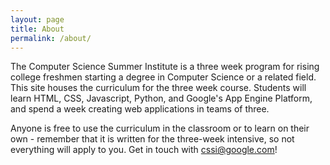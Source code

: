 ```yaml
---
layout: page
title: About
permalink: /about/
---
```

The Computer Science Summer Institute is a three week program for rising college freshmen starting a degree in Computer Science or a related field. This site houses the curriculum for the three week course. Students will learn HTML, CSS, Javascript, Python, and Google's App Engine Platform, and spend a week creating web applications in teams of three.

Anyone is free to use the curriculum in the classroom or to learn on their own - remember that it is written for the three-week intensive, so not everything will apply to you. Get in touch with <cssi@google.com>!
